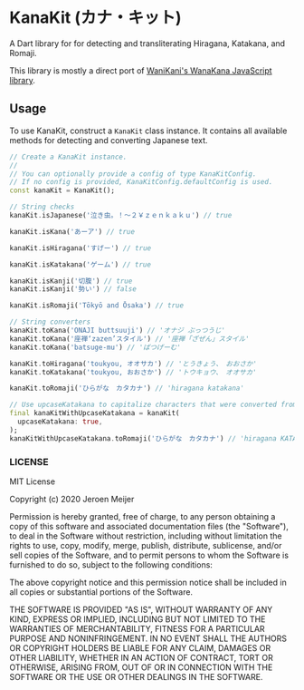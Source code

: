 # KanaKit (カナ・キット)

A Dart library for for detecting and transliterating Hiragana, Katakana, and Romaji.

This library is mostly a direct port of [WaniKani's WanaKana JavaScript library](https://github.com/WaniKani/WanaKana).

## Usage

To use KanaKit, construct a `KanaKit` class instance.
It contains all available methods for detecting and converting Japanese text.

```dart
// Create a KanaKit instance.
//
// You can optionally provide a config of type KanaKitConfig.
// If no config is provided, KanaKitConfig.defaultConfig is used.
const kanaKit = KanaKit();

// String checks
kanaKit.isJapanese('泣き虫。！～２￥ｚｅｎｋａｋｕ') // true

kanaKit.isKana('あーア') // true

kanaKit.isHiragana('すげー') // true

kanaKit.isKatakana('ゲーム') // true

kanaKit.isKanji('切腹') // true
kanaKit.isKanji('勢い') // false

kanaKit.isRomaji('Tōkyō and Ōsaka') // true

// String converters
kanaKit.toKana('ONAJI buttsuuji') // 'オナジ ぶっつうじ'
kanaKit.toKana('座禅‘zazen’スタイル') // '座禅「ざぜん」スタイル'
kanaKit.toKana('batsuge-mu') // 'ばつげーむ'

kanaKit.toHiragana('toukyou, オオサカ') // 'とうきょう、　おおさか'
kanaKit.toKatakana('toukyou, おおさか') // 'トウキョウ、　オオサカ'

kanaKit.toRomaji('ひらがな　カタカナ') // 'hiragana katakana'

// Use upcaseKatakana to capitalize characters that were converted from Katakana.s
final kanaKitWithUpcaseKatakana = kanaKit(
  upcaseKatakana: true,
);
kanaKitWithUpcaseKatakana.toRomaji('ひらがな　カタカナ') // 'hiragana KATAKANA'
```

### LICENSE

MIT License

Copyright (c) 2020 Jeroen Meijer

Permission is hereby granted, free of charge, to any person obtaining a copy
of this software and associated documentation files (the "Software"), to deal
in the Software without restriction, including without limitation the rights
to use, copy, modify, merge, publish, distribute, sublicense, and/or sell
copies of the Software, and to permit persons to whom the Software is
furnished to do so, subject to the following conditions:

The above copyright notice and this permission notice shall be included in all
copies or substantial portions of the Software.

THE SOFTWARE IS PROVIDED "AS IS", WITHOUT WARRANTY OF ANY KIND, EXPRESS OR
IMPLIED, INCLUDING BUT NOT LIMITED TO THE WARRANTIES OF MERCHANTABILITY,
FITNESS FOR A PARTICULAR PURPOSE AND NONINFRINGEMENT. IN NO EVENT SHALL THE
AUTHORS OR COPYRIGHT HOLDERS BE LIABLE FOR ANY CLAIM, DAMAGES OR OTHER
LIABILITY, WHETHER IN AN ACTION OF CONTRACT, TORT OR OTHERWISE, ARISING FROM,
OUT OF OR IN CONNECTION WITH THE SOFTWARE OR THE USE OR OTHER DEALINGS IN THE
SOFTWARE.
